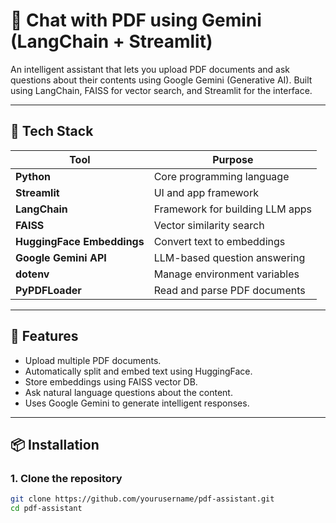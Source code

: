 # 📄 Chat with PDF using Gemini (LangChain + Streamlit)

An intelligent assistant that lets you upload PDF documents and ask questions about their contents using Google Gemini (Generative AI). Built using LangChain, FAISS for vector search, and Streamlit for the interface.

---

## 🧠 Tech Stack

| Tool | Purpose |
|------|---------|
| **Python** | Core programming language |
| **Streamlit** | UI and app framework |
| **LangChain** | Framework for building LLM apps |
| **FAISS** | Vector similarity search |
| **HuggingFace Embeddings** | Convert text to embeddings |
| **Google Gemini API** | LLM-based question answering |
| **dotenv** | Manage environment variables |
| **PyPDFLoader** | Read and parse PDF documents |

---

## 🚀 Features

- Upload multiple PDF documents.
- Automatically split and embed text using HuggingFace.
- Store embeddings using FAISS vector DB.
- Ask natural language questions about the content.
- Uses Google Gemini to generate intelligent responses.

---

## 📦 Installation

### 1. Clone the repository

```bash
git clone https://github.com/yourusername/pdf-assistant.git
cd pdf-assistant
